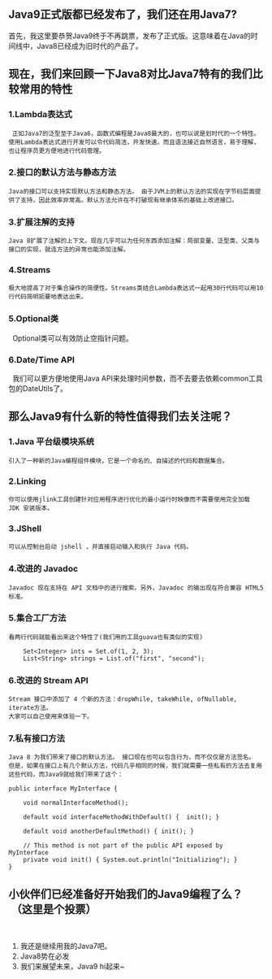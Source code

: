 ## Java9正式版都已经发布了，我们还在用Java7?
首先，我这里要恭贺Java9终于不再跳票，发布了正式版。这意味着在Java的时间线中，Java8已经成为旧时代的产品了。    
  
## 现在，我们来回顾一下Java8对比Java7特有的我们比较常用的特性  
  
### 1.Lambda表达式  
     正如Java7的泛型至于Java6，函数式编程是Java8最大的，也可以说是划时代的一个特性。使用Lambda表达式进行开发可以令代码简洁，开发快速。而且语法接近自然语言，易于理解，也让程序员更方便地进行代码管理。  
  
### 2.接口的默认方法与静态方法  
    Java的接口可以支持实现默认方法和静态方法。	由于JVM上的默认方法的实现在字节码层面提供了支持，因此效率非常高。默认方法允许在不打破现有继承体系的基础上改进接口。  
  
### 3.扩展注解的支持  
    Java 8扩展了注解的上下文。现在几乎可以为任何东西添加注解：局部变量、泛型类、父类与接口的实现，就连方法的异常也能添加注解。  
  
### 4.Streams  
    极大地提高了对于集合操作的简便性。Streams类结合Lambda表达式一起用30行代码可以用10行代码简明扼要地表达出来。  
  
### 5.Optional类  
    Optional类可以有效防止空指针问题。
  
### 6.Date/Time API  
    我们可以更方便地使用Java API来处理时间参数，而不去要去依赖common工具包的DateUtils了。  
    
## 那么Java9有什么新的特性值得我们去关注呢？  
  
### 1.Java 平台级模块系统  
    引入了一种新的Java编程组件模块，它是一个命名的、自描述的代码和数据集合。  
    
### 2.Linking  
    你可以使用jlink工具创建针对应用程序进行优化的最小运行时映像而不需要使用完全加载 JDK 安装版本。  
      
### 3.JShell  
    可以从控制台启动 jshell ，并直接启动输入和执行 Java 代码。    
      
### 4.改进的 Javadoc  
    Javadoc 现在支持在 API 文档中的进行搜索。另外，Javadoc 的输出现在符合兼容 HTML5 标准。    
      
### 5.集合工厂方法  
    看两行代码就能看出来这个特性了(我们用的工具guava也有类似的实现)  
```
    Set<Integer> ints = Set.of(1, 2, 3);  
    List<String> strings = List.of("first", "second");  
```  
      
### 6.改进的 Stream API  
    Stream 接口中添加了 4 个新的方法：dropWhile, takeWhile, ofNullable, iterate方法。  
    大家可以自己使用来体验一下。    
      
### 7.私有接口方法  
    Java 8 为我们带来了接口的默认方法。 接口现在也可以包含行为，而不仅仅是方法签名。 但是，如果在接口上有几个默认方法，代码几乎相同的时候，我们就需要一些私有的方法去复用这些代码，而Java9就给我们带来了这个：  
```  
public interface MyInterface {  
  
    void normalInterfaceMethod();  
   
    default void interfaceMethodWithDefault() {  init(); }  
   
    default void anotherDefaultMethod() { init(); }  
   
    // This method is not part of the public API exposed by MyInterface
    private void init() { System.out.println("Initializing"); }  
}  
```  
      
  
## 小伙伴们已经准备好开始我们的Java9编程了么？  （这里是个投票）  
    
1. 我还是继续用我的Java7吧。    
2. Java8势在必发    
3. 我们来展望未来，Java9 hi起来~   
